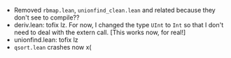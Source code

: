 - Removed `rbmap.lean`, `unionfind_clean.lean` and related because they don't see to compile??
- deriv.lean: tofix lz. For now, I changed the type `UInt` to `Int` so that I don't need to deal with the extern call. [This works now, for real!]
- unionfind.lean: tofix lz
- `qsort.lean` crashes now x(

